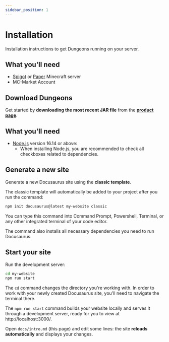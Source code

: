 ```yaml
---
sidebar_position: 1
---
```


# Installation

Installation instructions to get Dungeons running on your server.

## What you'll need

- [Spigot](https://getbukkit.org/download/spigot) or [Paper](https://papermc.io/downloads) Minecraft server
- MC-Market Account

## Download Dungeons

Get started by **downloading the most recent JAR file** from the **[product page](https://builtbybit.com/resources/dungeons-custom-lootchests-custom-bosses-custom-loadouts-instanced-generation-1-13-1-19-2.16339/)**.

## What you'll need

- [Node.js](https://nodejs.org/en/download/) version 16.14 or above:
  - When installing Node.js, you are recommended to check all checkboxes related to dependencies.

## Generate a new site

Generate a new Docusaurus site using the **classic template**.

The classic template will automatically be added to your project after you run the command:

```bash
npm init docusaurus@latest my-website classic
```

You can type this command into Command Prompt, Powershell, Terminal, or any other integrated terminal of your code editor.

The command also installs all necessary dependencies you need to run Docusaurus.

## Start your site

Run the development server:

```bash
cd my-website
npm run start
```

The `cd` command changes the directory you're working with. In order to work with your newly created Docusaurus site, you'll need to navigate the terminal there.

The `npm run start` command builds your website locally and serves it through a development server, ready for you to view at http://localhost:3000/.

Open `docs/intro.md` (this page) and edit some lines: the site **reloads automatically** and displays your changes.
